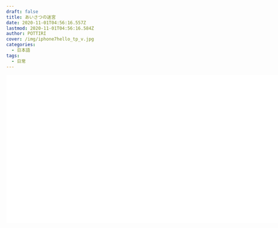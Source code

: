 ```yaml
---
draft: false
title: あいさつの迷宮
date: 2020-11-01T04:56:16.557Z
lastmod: 2020-11-01T04:56:16.584Z
author: POTTIRI
cover: /img/iphone7hello_tp_v.jpg
categories:
  - 日本語
tags:
  - 日常
---
```

<p><iframe id="wordsearch" style="width: 100vh; height: 400px;" src="//wordsearch-components.pottiri.tech/#/maze/20201030162651617/ja" frameborder="0" scrolling="no" allowfullscreen=""></iframe></p>